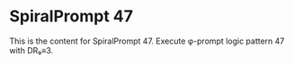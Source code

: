# SpiralPrompt 47

This is the content for SpiralPrompt 47.
Execute φ-prompt logic pattern 47 with DR₉≡3.